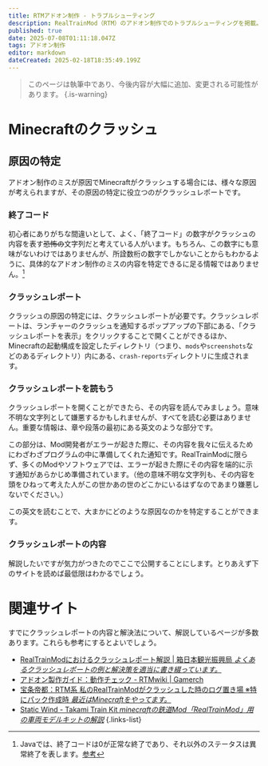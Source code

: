```yaml
---
title: RTMアドオン制作 - トラブルシューティング
description: RealTrainMod（RTM）のアドオン制作でのトラブルシューティングを掲載。ゲームがクラッシュした、選択画面に出てこない。色や形がおかしいなど様々な問題の解決方法を掲載しています
published: true
date: 2025-07-08T01:11:18.047Z
tags: アドオン制作
editor: markdown
dateCreated: 2025-02-18T18:35:49.199Z
---
```


> このページは執筆中であり、今後内容が大幅に追加、変更される可能性があります。
{.is-warning}

# Minecraftのクラッシュ

## 原因の特定
アドオン制作のミスが原因でMinecraftがクラッシュする場合には、様々な原因が考えられますが、その原因の特定に役立つのがクラッシュレポートです。

### 終了コード
初心者にありがちな間違いとして、よく、「終了コード」の数字がクラッシュの内容を表す~~恐怖の~~文字列だと考えている人がいます。もちろん、この数字にも意味がないわけではありませんが、所詮数桁の数字でしかないことからもわかるように、具体的なアドオン制作のミスの内容を特定できるに足る情報ではありません。[^1]

### クラッシュレポート
クラッシュの原因の特定には、クラッシュレポートが必要です。クラッシュレポートは、ランチャーのクラッシュを通知するポップアップの下部にある、「クラッシュレポートを表示」をクリックすることで開くことができるほか、Minecraftの起動構成を設定したディレクトリ（つまり、`mods`や`screenshots`などのあるディレクトリ）内にある、`crash-reports`ディレクトリに生成されます。

### クラッシュレポートを読もう
クラッシュレポートを開くことができたら、その内容を読んでみましょう。意味不明な文字列として嫌悪するかもしれませんが、すべてを読む必要はありません。重要な情報は、章や段落の最初にある英文のような部分です。

この部分は、Mod開発者がエラーが起きた際に、その内容を我々に伝えるためにわざわざプログラムの中に準備してくれた通知です。RealTrainModに限らず、多くのModやソフトウェアでは、エラーが起きた際にその内容を端的に示す通知があらかじめ準備されています。（他の意味不明な文字列も、その内容を頭をひねって考えた人がこの世かあの世のどこかにいるはずなのであまり嫌悪しないでください。）

この英文を読むことで、大まかにどのような原因なのかを特定することができます。

### クラッシュレポートの内容

解説したいですが気力がつきたのでここで公開することにします。とりあえず下のサイトを読めば最低限はわかるでしょう。

# 関連サイト
すでにクラッシュレポートの内容と解決法について、解説しているページが多数あります。これらも参考にするとよいでしょう。
- [RealTrainModにおけるクラッシュレポート解説 | 箱日本観光振興局 *よくあるクラッシュレポートの例と解決策を適当に書き綴っています。*](https://boxjapan.info/archives/337)
- [アドオン製作ガイド：動作チェック - RTMwiki | Gamerch](https://gamerch.com/realtrainmod/677484)
- [宝条帝都：RTM系 私のRealTrainModがクラッシュした時のログ置き場 ※特にパック作成時 *最近はMinecraftをやってます。*](http://hojyoteito.blog134.fc2.com/blog-entry-241.html)
- [Static Wind - Takami Train Kit *minecraftの鉄道Mod「RealTrainMod」用の車両モデルキットの解説*](https://staticwind.soragoto.net/rtm/tkmtk/index.html#pack)
{.links-list}

[^1]:Javaでは、終了コードは0が正常な終了であり、それ以外のステータスは異常終了を表します。[参考](https://codegym.cc/ja/groups/posts/ja.384.java-no-system-exit-)